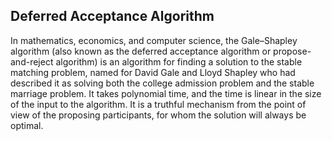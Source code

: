 ## Deferred Acceptance Algorithm

In mathematics, economics, and computer science, the Gale–Shapley algorithm (also known as the deferred acceptance algorithm or propose-and-reject algorithm) is an algorithm for finding a solution to the stable matching problem, named for David Gale and Lloyd Shapley who had described it as solving both the college admission problem and the stable marriage problem. It takes polynomial time, and the time is linear in the size of the input to the algorithm. It is a truthful mechanism from the point of view of the proposing participants, for whom the solution will always be optimal.
